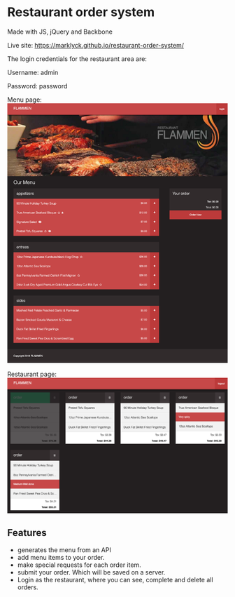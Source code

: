 # Restaurant order system
Made with JS, jQuery and Backbone

Live site: https://marklyck.github.io/restaurant-order-system/

The login credentials for the restaurant area are:

Username: admin

Password: password

Menu page:
![Screenshot](https://github.com/MarkLyck/restaurant-order-system/blob/master/restaurant-screenshot.png?raw=true "Screenshot")

Restaurant page:
![Screenshot](https://github.com/MarkLyck/restaurant-order-system/blob/master/restaurant-backend.png?raw=true "Screenshot")

## Features
- generates the menu from an API
- add menu items to your order.
- make special requests for each order item.
- submit your order. Which will be saved on a server.
- Login as the restaurant, where you can see, complete and delete all orders.
